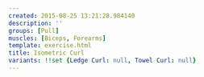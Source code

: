 ```yaml
---
created: 2015-08-25 13:21:28.984140
description: ''
groups: [Pull]
muscles: [Biceps, Forearms]
template: exercise.html
title: Isometric Curl
variants: !!set {Ledge Curl: null, Towel Curl: null}
---
```

